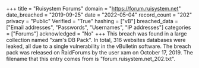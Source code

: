 +++
title = "Ruisystem Forums"
domain = "https://forum.ruisystem.net"
date_breached = "2019-09-25"
date = "2022-05-04"
record_count = "202"
privacy = "Public"
Verified = "True"
hashing = ["vB"]
breached_data = ["Email addresses", "Passwords", "Usernames", "IP addresses"]
categories = ["Forums"]
acknowledged = "No"
+++
This breach was found in a large collection named "xam's DB Pack". In total, 316 websites databases were leaked, all due to a single vulnerability in the vBulletin software. The breach pack was released on RaidForums by the user xam on October 17, 2019. The filename that this entry comes from is "forum.ruisystem.net_202.txt".
